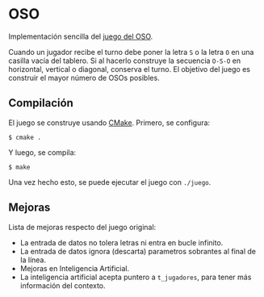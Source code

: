 # OSO

Implementación sencilla del [juego del OSO](https://es.wikipedia.org/wiki/Oso_%28juego%29).

Cuando un jugador recibe el turno debe poner la letra `S` o la letra `O` en una casilla vacía del tablero. Si al hacerlo construye la secuencia `O-S-O` en horizontal, vertical o diagonal, conserva el turno. El objetivo del juego es construir el mayor número de OSOs posibles.

## Compilación

El juego se construye usando [CMake](http://cmake.org). Primero, se configura:

    $ cmake .

Y luego, se compila:

    $ make

Una vez hecho esto, se puede ejecutar el juego con `./juego`.

## Mejoras

Lista de mejoras respecto del juego original:

 - La entrada de datos no tolera letras ni entra en bucle infinito.
 - La entrada de datos ignora (descarta) parametros sobrantes al final de la línea.
 - Mejoras en Inteligencia Artificial.
 - La inteligencia artificial acepta puntero a `t_jugadores`, para tener más información del contexto.
